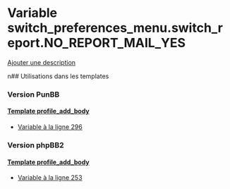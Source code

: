 # Variable switch_preferences_menu.switch_report.NO_REPORT_MAIL_YES
[Ajouter une description](https://fa-tvars.appspot.com/switch_preferences_menu.switch_report.NO_REPORT_MAIL_YES)

n## Utilisations dans les templates

### Version PunBB

#### [Template profile_add_body](punbb/profile_add_body.md)
* [Variable à la ligne 296](../punbb/profile_add_body.tpl#L296)

### Version phpBB2

#### [Template profile_add_body](subsilver/profile_add_body.md)
* [Variable à la ligne 253](../subsilver/profile_add_body.tpl#L253)